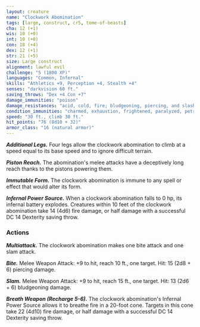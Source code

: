 ```yaml
---
layout: creature
name: "Clockwork Abomination"
tags: [large, construct, cr5, tome-of-beasts]
cha: 12 (+1)
wis: 10 (+0)
int: 10 (+0)
con: 18 (+4)
dex: 12 (+1)
str: 21 (+5)
size: Large construct
alignment: lawful evil
challenge: "5 (1800 XP)"
languages: "Common, Infernal"
skills: "Athletics +9, Perception +4, Stealth +4"
senses: "darkvision 60 ft."
saving_throws: "Dex +4 Con +7"
damage_immunities: "poison"
damage_resistances: "acid, cold, fire; bludgeoning, piercing, and slashing from nonmagical weapons"
condition_immunities: "charmed, exhaustion, frightened, paralyzed, petrified, poisoned"
speed: "30 ft., climb 30 ft."
hit_points: "76 (8d10 + 32)"
armor_class: "16 (natural armor)"
---
```


***Additional Legs.*** Four legs allow the clockwork abomination to climb at a speed equal to its base speed and to ignore difficult terrain.

***Piston Reach.*** The abomination's melee attacks have a deceptively long reach thanks to the pistons powering them.

***Immutable Form.*** The clockwork abomination is immune to any spell or effect that would alter its form.

***Infernal Power Source.*** When a clockwork abomination falls to 0 hp, its infernal battery explodes. Creatures within 10 feet of the clockwork abomination take 14 (4d6) fire damage, or half damage with a successful DC 14 Dexterity saving throw.

### Actions

***Multiattack.*** The clockwork abomination makes one bite attack and one slam attack.

***Bite.*** Melee Weapon Attack: +9 to hit, reach 10 ft., one target. Hit: 15 (2d8 + 6) piercing damage.

***Slam.*** Melee Weapon Attack: +9 to hit, reach 15 ft., one target. Hit: 13 (2d6 + 6) bludgeoning damage.

***Breath Weapon (Recharge 5-6).*** The clockwork abomination's Infernal Power Source allows it to breathe fire in a 20-foot cone. Targets in this cone take 22 (4d10) fire damage, or half damage with a successful DC 14 Dexterity saving throw.

